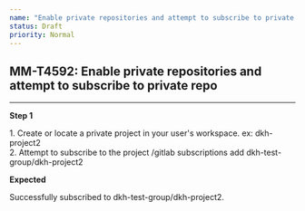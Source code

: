 ```yaml
---
name: "Enable private repositories and attempt to subscribe to private repo"
status: Draft
priority: Normal
---
```


## MM-T4592: Enable private repositories and attempt to subscribe to private repo

---

**Step 1**

1\. Create or locate a private project in your user's workspace. ex: dkh-project2\
2\. Attempt to subscribe to the project /gitlab subscriptions add dkh-test-group/dkh-project2

**Expected**

Successfully subscribed to dkh-test-group/dkh-project2.
